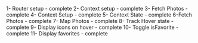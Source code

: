 1- Router setup - complete
2- Context setup - complete
3- Fetch Photos - complete
4- Context Setup - complete
5- Context State - complete
6-Fetch Photos - complete
7- Map Photos - complete
8- Track Hover state - complete
9- Display icons on hover - complete
10- Toggle isFavorite - complete
11- Display favorites - complete